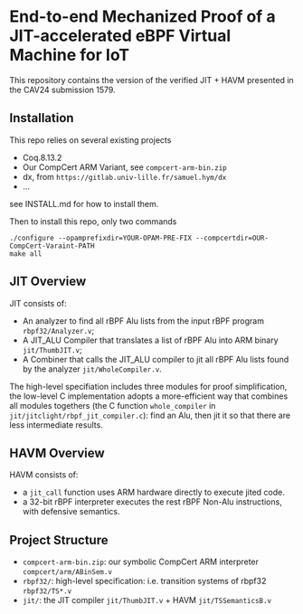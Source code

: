 # End-to-end Mechanized Proof of a JIT-accelerated eBPF Virtual Machine for IoT

This repository contains the version of the verified JIT + HAVM presented in the CAV24 submission 1579.
  
## Installation
This repo relies on several existing projects
- Coq.8.13.2
- Our CompCert ARM Variant, see `compcert-arm-bin.zip`
- dx, from `https://gitlab.univ-lille.fr/samuel.hym/dx`
- ...

see INSTALL.md for how to install them.

Then to install this repo, only two commands
```shell
./configure --opamprefixdir=YOUR-OPAM-PRE-FIX --compcertdir=OUR-CompCert-Varaint-PATH
make all
```

## JIT Overview

JIT consists of:
- An analyzer to find all rBPF Alu lists from the input rBPF program `rbpf32/Analyzer.v`;
- A JIT_ALU Compiler that translates a list of rBPF Alu into ARM binary `jit/ThumbJIT.v`;
- A Combiner that calls the JIT_ALU compiler to jit all rBPF Alu lists found by the analyzer `jit/WholeCompiler.v`.

The high-level specifiation includes three modules for proof simplification, the low-level C implementation adopts a more-efficient way that combines all modules togethers (the C function `whole_compiler` in `jit/jitclight/rbpf_jit_compiler.c`): find an Alu, then jit it so that there are less intermediate results.

## HAVM Overview

HAVM consists of:
- a `jit_call` function uses ARM hardware directly to execute jited code.
- a 32-bit rBPF interpreter executes the rest rBPF Non-Alu instructions, with defensive semantics.

## Project Structure
- `compcert-arm-bin.zip`: our symbolic CompCert ARM interpreter `compcert/arm/ABinSem.v`
- `rbpf32/`: high-level specification: i.e. transition systems of rbpf32 `rbpf32/TS*.v`
- `jit/`: the JIT compiler `jit/ThumbJIT.v` + HAVM `jit/TSSemanticsB.v`
